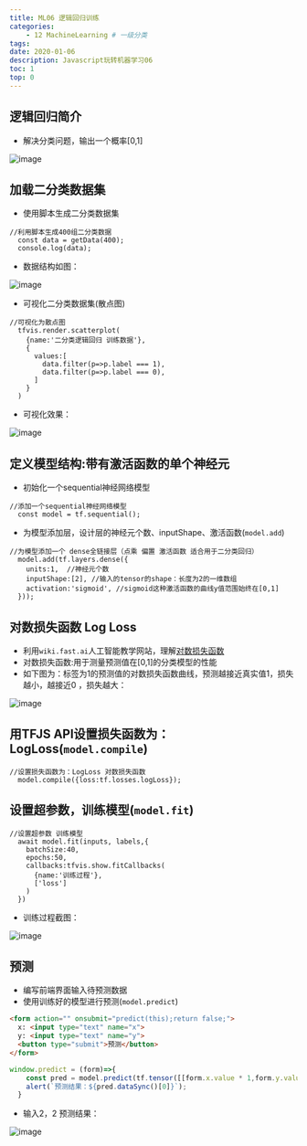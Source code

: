 ```yaml
---
title: ML06 逻辑回归训练
categories:
    - 12 MachineLearning # 一级分类
tags:
date: 2020-01-06
description: Javascript玩转机器学习06
toc: 1
top: 0
---
```


## 逻辑回归简介
- 解决分类问题，输出一个概率[0,1]

![image](/images/ai/30.png)

## 加载二分类数据集
- 使用脚本生成二分类数据集


```
//利用脚本生成400组二分类数据
  const data = getData(400);
  console.log(data);
```

- 数据结构如图：

![image](/images/ai/31.png)

- 可视化二分类数据集(散点图)


```
//可视化为散点图
  tfvis.render.scatterplot(
    {name:'二分类逻辑回归 训练数据'},
    {
      values:[
        data.filter(p=>p.label === 1),
        data.filter(p=>p.label === 0),
      ]
    }
  )
```

- 可视化效果：

![image](/images/ai/32.png)


## 定义模型结构:带有激活函数的单个神经元
- 初始化一个sequential神经网络模型


```
//添加一个sequential神经网络模型
  const model = tf.sequential();
```


- 为模型添加层，设计层的神经元个数、inputShape、激活函数(`model.add`)


```
//为模型添加一个 dense全链接层（点乘 偏置 激活函数 适合用于二分类回归）
  model.add(tf.layers.dense({
    units:1,  //神经元个数
    inputShape:[2], //输入的tensor的shape：长度为2的一维数组
    activation:'sigmoid', //sigmoid这种激活函数的曲线y值范围始终在[0,1]
  }));
```


## 对数损失函数 Log Loss
- 利用`wiki.fast.ai`人工智能教学网站，理解[对数损失函数](http://wiki.fast.ai/index.php/Log_Loss)
- 对数损失函数:用于测量预测值在[0,1]的分类模型的性能
- 如下图为：标签为1的预测值的对数损失函数曲线，预测越接近真实值1，损失越小，越接近0 ，损失越大：

![image](/images/ai/33.png)

## 用TFJS API设置损失函数为：LogLoss(`model.compile`)


```
//设置损失函数为：LogLoss 对数损失函数
  model.compile({loss:tf.losses.logLoss});
```

## 设置超参数，训练模型(`model.fit`)


```
//设置超参数 训练模型
  await model.fit(inputs, labels,{
    batchSize:40,
    epochs:50,
    callbacks:tfvis.show.fitCallbacks(
      {name:'训练过程'},
      ['loss']
    )
  })
```

- 训练过程截图：

![image](/images/ai/34.png)

## 预测
- 编写前端界面输入待预测数据
- 使用训练好的模型进行预测(`model.predict`)


```html
<form action="" onsubmit="predict(this);return false;">
  x: <input type="text" name="x">
  y: <input type="text" name="y">
  <button type="submit">预测</button>
</form>
```


```js
window.predict = (form)=>{
    const pred = model.predict(tf.tensor([[form.x.value * 1,form.y.value * 1]]));
    alert(`预测结果：${pred.dataSync()[0]}`);
  }
```

- 输入2，2    预测结果：

![image](/images/ai/35.png)





